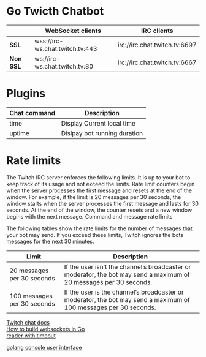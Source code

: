 # Go Twicth Chatbot

|             | WebSocket clients               | IRC clients                   |
| ----------- | ------------------------------- | ----------------------------- |
| **SSL**     | wss://irc-ws.chat.twitch.tv:443 | irc://irc.chat.twitch.tv:6697 |
| **Non SSL** | ws://irc-ws.chat.twitch.tv:80   | irc://irc.chat.twitch.tv:6667 |

# Plugins

| Chat command | Description                  | 
| ------------ | ---------------------------- |
| time         | Display Current local time   |
| uptime       | Dislpay bot running duration |

# Rate limits

The Twitch IRC server enforces the following limits. It is up to your bot to keep track of its usage and not exceed the limits. Rate limit counters begin when the server processes the first message and resets at the end of the window. For example, if the limit is 20 messages per 30 seconds, the window starts when the server processes the first message and lasts for 30 seconds. At the end of the window, the counter resets and a new window begins with the next message.
Command and message rate limits

The following tables show the rate limits for the number of messages that your bot may send. If you exceed these limits, Twitch ignores the bots messages for the next 30 minutes.

| Limit | Description |
| --- | --- |
|20 messages per 30 seconds | If the user isn’t the channel’s broadcaster or moderator, the bot may send a maximum of 20 messages per 30 seconds. |
|100 messages per 30 seconds | If the user is the channel’s broadcaster or moderator, the bot may send a maximum of 100 messages per 30 seconds. |

[Twitch chat docs](https://dev.twitch.tv/docs/irc/)  
[How to build websockets in Go](https://yalantis.com/blog/how-to-build-websockets-in-go/)  
[reader with timeout](https://gist.github.com/hongster/04660a20f2498fb7b680)

[golang console user interface](https://github.com/jroimartin/gocui)
